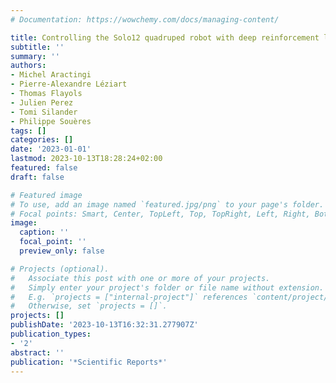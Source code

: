 ```yaml
---
# Documentation: https://wowchemy.com/docs/managing-content/

title: Controlling the Solo12 quadruped robot with deep reinforcement learning
subtitle: ''
summary: ''
authors:
- Michel Aractingi
- Pierre-Alexandre Léziart
- Thomas Flayols
- Julien Perez
- Tomi Silander
- Philippe Souères
tags: []
categories: []
date: '2023-01-01'
lastmod: 2023-10-13T18:28:24+02:00
featured: false
draft: false

# Featured image
# To use, add an image named `featured.jpg/png` to your page's folder.
# Focal points: Smart, Center, TopLeft, Top, TopRight, Left, Right, BottomLeft, Bottom, BottomRight.
image:
  caption: ''
  focal_point: ''
  preview_only: false

# Projects (optional).
#   Associate this post with one or more of your projects.
#   Simply enter your project's folder or file name without extension.
#   E.g. `projects = ["internal-project"]` references `content/project/deep-learning/index.md`.
#   Otherwise, set `projects = []`.
projects: []
publishDate: '2023-10-13T16:32:31.277907Z'
publication_types:
- '2'
abstract: ''
publication: '*Scientific Reports*'
---
```

